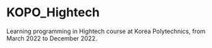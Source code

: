# KOPO_Hightech
Learning programming in Hightech course at Korea Polytechnics, from March 2022 to December 2022.
